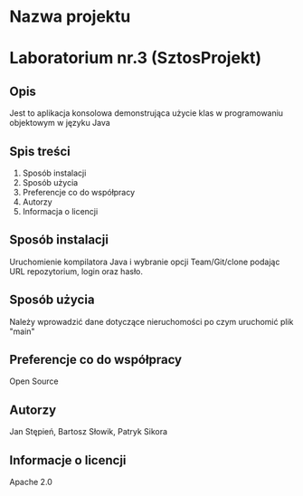 
# Nazwa projektu
# Laboratorium nr.3 (SztosProjekt)
## Opis
 Jest to aplikacja konsolowa demonstrująca użycie klas w programowaniu objektowym w języku Java
## Spis treści
1. Sposób instalacji
2. Sposób użycia
3. Preferencje co do współpracy
4. Autorzy
5. Informacja o licencji
## Sposób instalacji
Uruchomienie kompilatora Java i wybranie opcji Team/Git/clone podając URL repozytorium, login oraz hasło.
## Sposób użycia
Należy wprowadzić dane dotyczące nieruchomości po czym uruchomić plik "main"
## Preferencje co do współpracy
Open Source
## Autorzy
Jan Stępień, Bartosz Słowik, Patryk Sikora
## Informacje o licencji
 Apache 2.0
